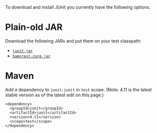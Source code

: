 To download and install JUnit you currently have the following options.
 
# Plain-old JAR

Download the following JARs and put them on your test classpath:

* [`junit.jar`](http://bit.ly/My9IXz)
* [`hamcrest-core.jar`](http://bit.ly/1gbl25b)

# Maven

Add a dependency to `junit:junit` in `test` scope.  (Note: 4.11 is the latest stable version as of the latest edit on this page.)

    <dependency>
      <groupId>junit</groupId>
      <artifactId>junit</artifactId>
      <version>4.11</version>
      <scope>test</scope>
    </dependency>